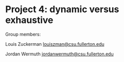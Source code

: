 # Project 4: dynamic versus exhaustive

Group members:

Louis Zuckerman louiszman@csu.fullerton.edu

Jordan Wermuth  jordanwermuth@csu.fullerton.edu

